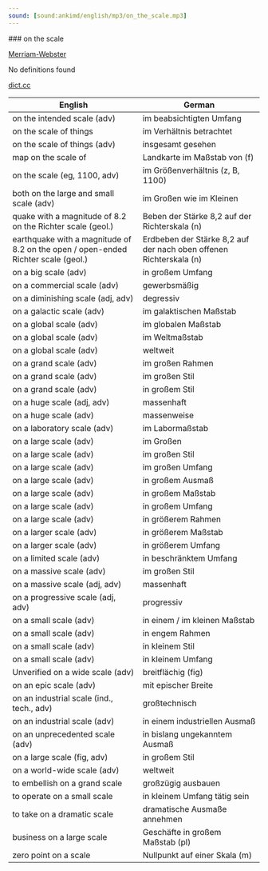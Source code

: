 ```yaml
---
sound: [sound:ankimd/english/mp3/on_the_scale.mp3]
---
```


\### on the scale

[Merriam-Webster](https://www.merriam-webster.com/dictionary/on+the+scale)

No definitions found

[dict.cc](https://www.dict.cc/on+the+scale)

| English        | German       |
| -------------- | ------------ |
| on the intended scale (adv) | im beabsichtigten Umfang |
| on the scale of things | im Verhältnis betrachtet |
| on the scale of things (adv) | insgesamt gesehen |
| map on the scale of | Landkarte im Maßstab von (f) |
| on the scale (eg, 1100, adv) | im Größenverhältnis (z, B, 1100) |
| both on the large and small scale (adv) | im Großen wie im Kleinen |
| quake with a magnitude of 8.2 on the Richter scale (geol.) | Beben der Stärke 8,2 auf der Richterskala (n) |
| earthquake with a magnitude of 8.2 on the open / open-ended Richter scale (geol.) | Erdbeben der Stärke 8,2 auf der nach oben offenen Richterskala (n) |
| on a big scale (adv) | in großem Umfang |
| on a commercial scale (adv) | gewerbsmäßig |
| on a diminishing scale (adj, adv) | degressiv |
| on a galactic scale (adv) | im galaktischen Maßstab |
| on a global scale (adv) | im globalen Maßstab |
| on a global scale (adv) | im Weltmaßstab |
| on a global scale (adv) | weltweit |
| on a grand scale (adv) | im großen Rahmen |
| on a grand scale (adv) | im großen Stil |
| on a grand scale (adv) | in großem Stil |
| on a huge scale (adj, adv) | massenhaft |
| on a huge scale (adv) | massenweise |
| on a laboratory scale (adv) | im Labormaßstab |
| on a large scale (adv) | im Großen |
| on a large scale (adv) | im großen Stil |
| on a large scale (adv) | im großen Umfang |
| on a large scale (adv) | in großem Ausmaß |
| on a large scale (adv) | in großem Maßstab |
| on a large scale (adv) | in großem Umfang |
| on a large scale (adv) | in größerem Rahmen |
| on a larger scale (adv) | in größerem Maßstab |
| on a larger scale (adv) | in größerem Umfang |
| on a limited scale (adv) | in beschränktem Umfang |
| on a massive scale (adv) | im großen Stil |
| on a massive scale (adj, adv) | massenhaft |
| on a progressive scale (adj, adv) | progressiv |
| on a small scale (adv) | in einem / im kleinen Maßstab |
| on a small scale (adv) | in engem Rahmen |
| on a small scale (adv) | in kleinem Stil |
| on a small scale (adv) | in kleinem Umfang |
| Unverified on a wide scale (adv) | breitflächig (fig) |
| on an epic scale (adv) | mit epischer Breite |
| on an industrial scale (ind., tech., adv) | großtechnisch |
| on an industrial scale (adv) | in einem industriellen Ausmaß |
| on an unprecedented scale (adv) | in bislang ungekanntem Ausmaß |
| on a large scale (fig, adv) | in großem Stil |
| on a world-wide scale (adv) | weltweit |
| to embellish on a grand scale | großzügig ausbauen |
| to operate on a small scale | in kleinem Umfang tätig sein |
| to take on a dramatic scale | dramatische Ausmaße annehmen |
| business on a large scale | Geschäfte in großem Maßstab (pl) |
| zero point on a scale | Nullpunkt auf einer Skala (m) |

